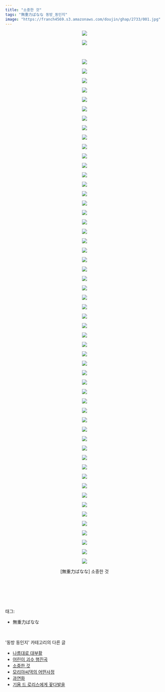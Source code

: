 ```yaml
---
title: "소중한 것"
tags: "無重力ばなな 동방_동인지"
image: "https://franch4569.s3.amazonaws.com/doujin/ghap/2733/001.jpg"
---
```

<div class="article">
<p style="text-align: center; clear: none; float: none;"><img src="{{ site.imgserver2 }}/ghap/2733/001.jpg"/></p>
<p style="text-align: center; clear: none; float: none;"><img src="{{ site.imgserver2 }}/ghap/2733/002.jpg"/></p>
<p style="text-align: center; clear: none; float: none;"><br/></p>
<p style="text-align: center; clear: none; float: none;"></p>
<p style="text-align: center; clear: none; float: none;"><img src="{{ site.imgserver2 }}/ghap/2733/003.jpg"/></p>
<p style="text-align: center; clear: none; float: none;"><img src="{{ site.imgserver2 }}/ghap/2733/004.jpg"/></p>
<p style="text-align: center; clear: none; float: none;"><img src="{{ site.imgserver2 }}/ghap/2733/005.jpg"/></p>
<p style="text-align: center; clear: none; float: none;"><img src="{{ site.imgserver2 }}/ghap/2733/006.jpg"/></p>
<p style="text-align: center; clear: none; float: none;"><img src="{{ site.imgserver2 }}/ghap/2733/007.jpg"/></p>
<p style="text-align: center; clear: none; float: none;"><img src="{{ site.imgserver2 }}/ghap/2733/008.jpg"/></p>
<p style="text-align: center; clear: none; float: none;"><img src="{{ site.imgserver2 }}/ghap/2733/009.jpg"/></p>
<p style="text-align: center; clear: none; float: none;"><img src="{{ site.imgserver2 }}/ghap/2733/010.jpg"/></p>
<p style="text-align: center; clear: none; float: none;"><img src="{{ site.imgserver2 }}/ghap/2733/011.jpg"/></p>
<p style="text-align: center; clear: none; float: none;"><img src="{{ site.imgserver2 }}/ghap/2733/012.jpg"/></p>
<p style="text-align: center; clear: none; float: none;"><img src="{{ site.imgserver2 }}/ghap/2733/013.jpg"/></p>
<p style="text-align: center; clear: none; float: none;"><img src="{{ site.imgserver2 }}/ghap/2733/014.jpg"/></p>
<p style="text-align: center; clear: none; float: none;"><img src="{{ site.imgserver2 }}/ghap/2733/015.jpg"/></p>
<p style="text-align: center; clear: none; float: none;"><img src="{{ site.imgserver2 }}/ghap/2733/016.jpg"/></p>
<p style="text-align: center; clear: none; float: none;"><img src="{{ site.imgserver2 }}/ghap/2733/017.jpg"/></p>
<p style="text-align: center; clear: none; float: none;"><img src="{{ site.imgserver2 }}/ghap/2733/018.jpg"/></p>
<p style="text-align: center; clear: none; float: none;"><img src="{{ site.imgserver2 }}/ghap/2733/019.jpg"/></p>
<p style="text-align: center; clear: none; float: none;"><img src="{{ site.imgserver2 }}/ghap/2733/020.jpg"/></p>
<p style="text-align: center; clear: none; float: none;"><img src="{{ site.imgserver2 }}/ghap/2733/021.jpg"/></p>
<p style="text-align: center; clear: none; float: none;"><img src="{{ site.imgserver2 }}/ghap/2733/022.jpg"/></p>
<p style="text-align: center; clear: none; float: none;"><img src="{{ site.imgserver2 }}/ghap/2733/023.jpg"/></p>
<p style="text-align: center; clear: none; float: none;"><img src="{{ site.imgserver2 }}/ghap/2733/024.jpg"/></p>
<p style="text-align: center; clear: none; float: none;"><img src="{{ site.imgserver2 }}/ghap/2733/025.jpg"/></p>
<p style="text-align: center; clear: none; float: none;"><img src="{{ site.imgserver2 }}/ghap/2733/026.jpg"/></p>
<p style="text-align: center; clear: none; float: none;"><img src="{{ site.imgserver2 }}/ghap/2733/027.jpg"/></p>
<p style="text-align: center; clear: none; float: none;"><img src="{{ site.imgserver2 }}/ghap/2733/028.jpg"/></p>
<p style="text-align: center; clear: none; float: none;"><img src="{{ site.imgserver2 }}/ghap/2733/029.jpg"/></p>
<p style="text-align: center; clear: none; float: none;"><img src="{{ site.imgserver2 }}/ghap/2733/030.jpg"/></p>
<p style="text-align: center; clear: none; float: none;"><img src="{{ site.imgserver2 }}/ghap/2733/031.jpg"/></p>
<p style="text-align: center; clear: none; float: none;"><img src="{{ site.imgserver2 }}/ghap/2733/032.jpg"/></p>
<p style="text-align: center; clear: none; float: none;"><img src="{{ site.imgserver2 }}/ghap/2733/033.jpg"/></p>
<p style="text-align: center; clear: none; float: none;"><img src="{{ site.imgserver2 }}/ghap/2733/034.jpg"/></p>
<p style="text-align: center; clear: none; float: none;"><img src="{{ site.imgserver2 }}/ghap/2733/035.jpg"/></p>
<p style="text-align: center; clear: none; float: none;"><img src="{{ site.imgserver2 }}/ghap/2733/036.jpg"/></p>
<p style="text-align: center; clear: none; float: none;"><img src="{{ site.imgserver2 }}/ghap/2733/037.jpg"/></p>
<p style="text-align: center; clear: none; float: none;"><img src="{{ site.imgserver2 }}/ghap/2733/038.jpg"/></p>
<p style="text-align: center; clear: none; float: none;"><img src="{{ site.imgserver2 }}/ghap/2733/039.jpg"/></p>
<p style="text-align: center; clear: none; float: none;"><img src="{{ site.imgserver2 }}/ghap/2733/040.jpg"/></p>
<p style="text-align: center; clear: none; float: none;"><img src="{{ site.imgserver2 }}/ghap/2733/041.jpg"/></p>
<p style="text-align: center; clear: none; float: none;"><img src="{{ site.imgserver2 }}/ghap/2733/042.jpg"/></p>
<p style="text-align: center; clear: none; float: none;"><img src="{{ site.imgserver2 }}/ghap/2733/043.jpg"/></p>
<p style="text-align: center; clear: none; float: none;"><img src="{{ site.imgserver2 }}/ghap/2733/044.jpg"/></p>
<p style="text-align: center; clear: none; float: none;"><img src="{{ site.imgserver2 }}/ghap/2733/045.jpg"/></p>
<p style="text-align: center; clear: none; float: none;"><img src="{{ site.imgserver2 }}/ghap/2733/046.jpg"/></p>
<p style="text-align: center; clear: none; float: none;"><img src="{{ site.imgserver2 }}/ghap/2733/047.jpg"/></p>
<p style="text-align: center; clear: none; float: none;"><img src="{{ site.imgserver2 }}/ghap/2733/048.jpg"/></p>
<p style="text-align: center; clear: none; float: none;"><img src="{{ site.imgserver2 }}/ghap/2733/049.jpg"/></p>
<p style="text-align: center; clear: none; float: none;"><img src="{{ site.imgserver2 }}/ghap/2733/050.jpg"/></p>
<p style="text-align: center; clear: none; float: none;"><img src="{{ site.imgserver2 }}/ghap/2733/051.jpg"/></p>
<p style="text-align: center; clear: none; float: none;"><img src="{{ site.imgserver2 }}/ghap/2733/052.jpg"/></p>
<p style="text-align: center; clear: none; float: none;"><img src="{{ site.imgserver2 }}/ghap/2733/053.jpg"/></p>
<p style="text-align: center; clear: none; float: none;"><img src="{{ site.imgserver2 }}/ghap/2733/054.jpg"/></p>
<p style="text-align: center; clear: none; float: none;"><img src="{{ site.imgserver2 }}/ghap/2733/055.jpg"/></p>
<p style="text-align: center; clear: none; float: none;"><img src="{{ site.imgserver2 }}/ghap/2733/056.jpg"/></p>
<p style="text-align: center; clear: none; float: none;">[無重力ばなな] 소중한 것</p>
<p style="text-align: center; clear: none; float: none;"><br/></p>
<p><br/></p>
</div><br/>
<div class="tagTrail">
<p>태그: </p>
<ul>
<li>無重力ばなな</li>
</ul>
</div><br/>
<div class="another">
<p>'동방 동인지' 카테고리의 다른 글</p>
<ul>
<li><a href="/ghap_2735">나름대로 대부활</a></li>
<li><a href="/ghap_2734">어린이 괴수 행진곡</a></li>
<li><a href="/ghap_2733">소중한 것</a></li>
<li><a href="/ghap_2732">모리야씨댁의 어떤사정</a></li>
<li><a href="/ghap_2731">과연화</a></li>
<li><a href="/ghap_2729">기욤 드 로리스에게 꽃다발을</a></li>
</ul>
</div><br/>
<div class="cb_module cb_fluid">
<div class="cb_wrt cb_profile">
</div><!-- commentList close -->
</div><br/>
